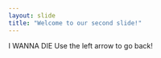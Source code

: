 ```yaml
---
layout: slide
title: "Welcome to our second slide!"
---
```

I WANNA DIE
Use the left arrow to go back!
